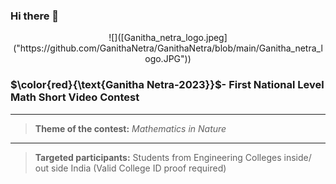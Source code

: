 ### Hi there 👋

<center>
![]([Ganitha_netra_logo.jpeg]("https://github.com/GanithaNetra/GanithaNetra/blob/main/Ganitha_netra_logo.JPG"))
</center>


<!--
**GanithaNetra/GanithaNetra** is a ✨ _special_ ✨ repository because its `README.md` (this file) appears on your GitHub profile.

Here are some ideas to get you started:

- 🔭 I’m currently working on ...
- 🌱 I’m currently learning ...
- 👯 I’m looking to collaborate on ...
- 🤔 I’m looking for help with ...
- 💬 Ask me about ...
- 📫 How to reach me: ...
- 😄 Pronouns: ...
- ⚡ Fun fact: ...
-->

### $\color{red}{\text{Ganitha Netra-2023}}$- First National Level Math Short Video Contest

----
>**Theme of the contest:** *Mathematics in Nature*
----

>**Targeted participants:** Students from Engineering Colleges inside/ out side India (Valid College ID proof required)



